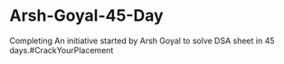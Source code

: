# Arsh-Goyal-45-Day
Completing An initiative started by Arsh Goyal to solve DSA sheet in 45 days.#CrackYourPlacement 
